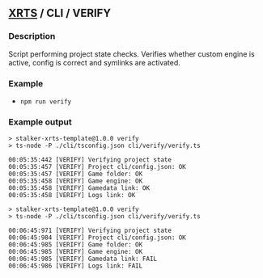 ## [XRTS](../../README.md) / CLI / VERIFY

### Description

Script performing project state checks. Verifies whether custom engine is active, config is correct and symlinks are activated.

### Example

- `npm run verify`

### Example output

```text
> stalker-xrts-template@1.0.0 verify
> ts-node -P ./cli/tsconfig.json cli/verify/verify.ts

00:05:35:442 [VERIFY] Verifying project state
00:05:35:457 [VERIFY] Project cli/config.json: OK
00:05:35:457 [VERIFY] Game folder: OK
00:05:35:458 [VERIFY] Game engine: OK
00:05:35:458 [VERIFY] Gamedata link: OK
00:05:35:458 [VERIFY] Logs link: OK
```

```text
> stalker-xrts-template@1.0.0 verify
> ts-node -P ./cli/tsconfig.json cli/verify/verify.ts

00:06:45:971 [VERIFY] Verifying project state
00:06:45:984 [VERIFY] Project cli/config.json: OK
00:06:45:985 [VERIFY] Game folder: OK
00:06:45:985 [VERIFY] Game engine: OK
00:06:45:985 [VERIFY] Gamedata link: FAIL
00:06:45:986 [VERIFY] Logs link: FAIL
```
